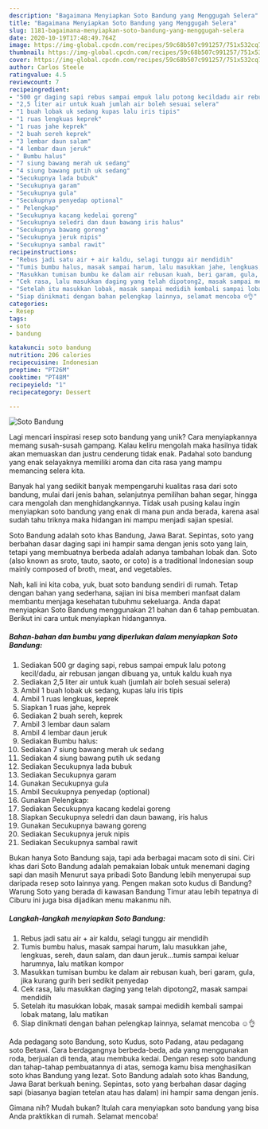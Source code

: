 ```yaml
---
description: "Bagaimana Menyiapkan Soto Bandung yang Menggugah Selera"
title: "Bagaimana Menyiapkan Soto Bandung yang Menggugah Selera"
slug: 1181-bagaimana-menyiapkan-soto-bandung-yang-menggugah-selera
date: 2020-10-19T17:48:49.764Z
image: https://img-global.cpcdn.com/recipes/59c68b507c991257/751x532cq70/soto-bandung-foto-resep-utama.jpg
thumbnail: https://img-global.cpcdn.com/recipes/59c68b507c991257/751x532cq70/soto-bandung-foto-resep-utama.jpg
cover: https://img-global.cpcdn.com/recipes/59c68b507c991257/751x532cq70/soto-bandung-foto-resep-utama.jpg
author: Carlos Steele
ratingvalue: 4.5
reviewcount: 7
recipeingredient:
- "500 gr daging sapi rebus sampai empuk lalu potong kecildadu air rebusan jangan dibuang ya untuk kaldu kuah nya"
- "2,5 liter air untuk kuah jumlah air boleh sesuai selera"
- "1 buah lobak uk sedang kupas lalu iris tipis"
- "1 ruas lengkuas keprek"
- "1 ruas jahe keprek"
- "2 buah sereh keprek"
- "3 lembar daun salam"
- "4 lembar daun jeruk"
- " Bumbu halus"
- "7 siung bawang merah uk sedang"
- "4 siung bawang putih uk sedang"
- "Secukupnya lada bubuk"
- "Secukupnya garam"
- "Secukupnya gula"
- "Secukupnya penyedap optional"
- " Pelengkap"
- "Secukupnya kacang kedelai goreng"
- "Secukupnya seledri dan daun bawang iris halus"
- "Secukupnya bawang goreng"
- "Secukupnya jeruk nipis"
- "Secukupnya sambal rawit"
recipeinstructions:
- "Rebus jadi satu air + air kaldu, selagi tunggu air mendidih"
- "Tumis bumbu halus, masak sampai harum, lalu masukkan jahe, lengkuas, sereh, daun salam, dan daun jeruk...tumis sampai keluar harumnya, lalu matikan kompor"
- "Masukkan tumisan bumbu ke dalam air rebusan kuah, beri garam, gula, jika kurang gurih beri sedikit penyedap"
- "Cek rasa, lalu masukkan daging yang telah dipotong2, masak sampai mendidih"
- "Setelah itu masukkan lobak, masak sampai medidih kembali sampai lobak matang, lalu matikan"
- "Siap dinikmati dengan bahan pelengkap lainnya, selamat mencoba ☺️👌"
categories:
- Resep
tags:
- soto
- bandung

katakunci: soto bandung 
nutrition: 206 calories
recipecuisine: Indonesian
preptime: "PT26M"
cooktime: "PT48M"
recipeyield: "1"
recipecategory: Dessert

---
```



![Soto Bandung](https://img-global.cpcdn.com/recipes/59c68b507c991257/751x532cq70/soto-bandung-foto-resep-utama.jpg)

Lagi mencari inspirasi resep soto bandung yang unik? Cara menyiapkannya memang susah-susah gampang. Kalau keliru mengolah maka hasilnya tidak akan memuaskan dan justru cenderung tidak enak. Padahal soto bandung yang enak selayaknya memiliki aroma dan cita rasa yang mampu memancing selera kita.

Banyak hal yang sedikit banyak mempengaruhi kualitas rasa dari soto bandung, mulai dari jenis bahan, selanjutnya pemilihan bahan segar, hingga cara mengolah dan menghidangkannya. Tidak usah pusing kalau ingin menyiapkan soto bandung yang enak di mana pun anda berada, karena asal sudah tahu triknya maka hidangan ini mampu menjadi sajian spesial.

Soto Bandung adalah soto khas Bandung, Jawa Barat. Sepintas, soto yang berbahan dasar daging sapi ini hampir sama dengan jenis soto yang lain, tetapi yang membuatnya berbeda adalah adanya tambahan lobak dan. Soto (also known as sroto, tauto, saoto, or coto) is a traditional Indonesian soup mainly composed of broth, meat, and vegetables.


Nah, kali ini kita coba, yuk, buat soto bandung sendiri di rumah. Tetap dengan bahan yang sederhana, sajian ini bisa memberi manfaat dalam membantu menjaga kesehatan tubuhmu sekeluarga. Anda dapat menyiapkan Soto Bandung menggunakan 21 bahan dan 6 tahap pembuatan. Berikut ini cara untuk menyiapkan hidangannya.

<!--inarticleads1-->

##### Bahan-bahan dan bumbu yang diperlukan dalam menyiapkan Soto Bandung:

1. Sediakan 500 gr daging sapi, rebus sampai empuk lalu potong kecil/dadu, air rebusan jangan dibuang ya, untuk kaldu kuah nya
1. Sediakan 2,5 liter air untuk kuah (jumlah air boleh sesuai selera)
1. Ambil 1 buah lobak uk sedang, kupas lalu iris tipis
1. Ambil 1 ruas lengkuas, keprek
1. Siapkan 1 ruas jahe, keprek
1. Sediakan 2 buah sereh, keprek
1. Ambil 3 lembar daun salam
1. Ambil 4 lembar daun jeruk
1. Sediakan  Bumbu halus:
1. Sediakan 7 siung bawang merah uk sedang
1. Sediakan 4 siung bawang putih uk sedang
1. Sediakan Secukupnya lada bubuk
1. Sediakan Secukupnya garam
1. Gunakan Secukupnya gula
1. Ambil Secukupnya penyedap (optional)
1. Gunakan  Pelengkap:
1. Sediakan Secukupnya kacang kedelai goreng
1. Siapkan Secukupnya seledri dan daun bawang, iris halus
1. Gunakan Secukupnya bawang goreng
1. Sediakan Secukupnya jeruk nipis
1. Sediakan Secukupnya sambal rawit


Bukan hanya Soto Bandung saja, tapi ada berbagai macam soto di sini. Ciri khas dari Soto Bandung adalah pemakaian lobak untuk menemani daging sapi dan masih Menurut saya pribadi Soto Bandung lebih menyerupai sup daripada resep soto lainnya yang. Pengen makan soto kudus di Bandung? Warung Soto yang berada di kawasan Bandung Timur atau lebih tepatnya di Ciburu ini juga bisa dijadikan menu makanmu nih. 

<!--inarticleads2-->

##### Langkah-langkah menyiapkan Soto Bandung:

1. Rebus jadi satu air + air kaldu, selagi tunggu air mendidih
1. Tumis bumbu halus, masak sampai harum, lalu masukkan jahe, lengkuas, sereh, daun salam, dan daun jeruk...tumis sampai keluar harumnya, lalu matikan kompor
1. Masukkan tumisan bumbu ke dalam air rebusan kuah, beri garam, gula, jika kurang gurih beri sedikit penyedap
1. Cek rasa, lalu masukkan daging yang telah dipotong2, masak sampai mendidih
1. Setelah itu masukkan lobak, masak sampai medidih kembali sampai lobak matang, lalu matikan
1. Siap dinikmati dengan bahan pelengkap lainnya, selamat mencoba ☺️👌


Ada pedagang soto Bandung, soto Kudus, soto Padang, atau pedagang soto Betawi. Cara berdagangnya berbeda-beda, ada yang menggunakan roda, berjualan di tenda, atau membuka kedai. Dengan resep soto bandung dan tahap-tahap pembuatannya di atas, semoga kamu bisa menghasilkan soto khas Bandung yang lezat. Soto Bandung adalah soto khas Bandung, Jawa Barat berkuah bening. Sepintas, soto yang berbahan dasar daging sapi (biasanya bagian tetelan atau has dalam) ini hampir sama dengan jenis. 

Gimana nih? Mudah bukan? Itulah cara menyiapkan soto bandung yang bisa Anda praktikkan di rumah. Selamat mencoba!
